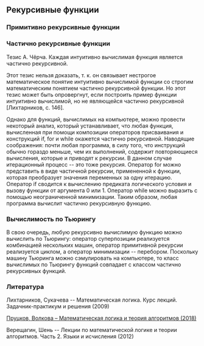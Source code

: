 ## Рекурсивные функции

### Примитивно рекурсивные функции

### Частично рекурсивные функции

Тезис А. Чёрча. Каждая интуитивно вычислимая функция является частично рекурсивной.

Этот тезис нельзя доказать, т. к. он связывает нестрогое
математическое понятие интуитивно вычислимой функции со
строгим математическим понятием частично рекурсивной
функции.
Но этот тезис может быть опровергнут, если построить
пример функции интуитивно вычислимой, но не являющейся
частично рекурсивной [Лихтарников, с. 146].

Однако для функций, вычислимых на компьютере, можно провести некоторый анализ, который устанавливает, что любая функция,
вычисленная при помощи композиции операторов присваивания и конструкций if, for и while окажется частично рекурсивной.
Наводящие соображения: почти любая программа, в силу того, что инструкций обычно гораздо меньше, чем их выполнений,
содержит повторяющиеся вычисления, которые и приводят к рекурсии. В данном случае итерационный процесс -- это тоже рекурсия.
Оператор for можно представить в виде частичной рекурсии, примененной к функции, которая преобразует значения переменных
за одну итерацию. Оператор if сводится к вычислению предиката логического условия и вызову функции от аргумента 0 или 1.
Оператор while можно выразить с помощью неограниченной минимизации. Таким образом, любая программа вычислит частично рекурсивную функцию.


### Вычислимость по Тьюрингу

В свою очередь, любую рекурсивно вычислимую функцию можно вычислить по Тьюрингу: оператор суперпозиции реализуется
комбинацией нескольких машин, оператор примитивной рекурсии реализуется циклом, а оператор минимизации -- перебором.
Поскольку машину Тьюринга можно сэмулировать на компьютере, то класс вычислимых по Тьюрингу функций совпадает с классом
частично рекурсивных функций.



### Литература

Лихтарников, Сукачева -- Математическая логика. Курс лекций. Задачник-практикум и решения (2009)

[Пруцков, Волкова – Математическая логика и теория алгоритмов (2018)](https://znanium.com/catalog/document?id=309231)

Верещагин, Шень -- Лекции по математической логике и теории алгоритмов. Часть 2. Языки и исчисления (2012)

